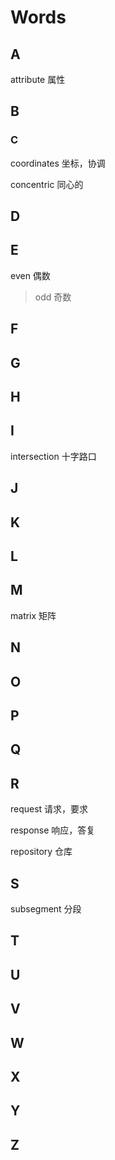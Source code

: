 # Words

## A

attribute 属性

## B

### C

coordinates 坐标，协调

concentric 同心的

## D

## E

even 偶数 

> odd 奇数

## F

## G

## H

## I

intersection 十字路口	

## J

## K

## L

## M

matrix 矩阵

## N

## O

## P

## Q

## R

request 请求，要求

response 响应，答复

repository 仓库

## S

subsegment 分段

## T

## U

## V

## W

## X

## Y

## Z

